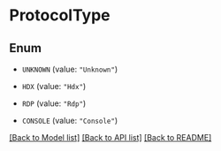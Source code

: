 # ProtocolType

## Enum


* `UNKNOWN` (value: `"Unknown"`)

* `HDX` (value: `"Hdx"`)

* `RDP` (value: `"Rdp"`)

* `CONSOLE` (value: `"Console"`)


[[Back to Model list]](../README.md#documentation-for-models) [[Back to API list]](../README.md#documentation-for-api-endpoints) [[Back to README]](../README.md)


